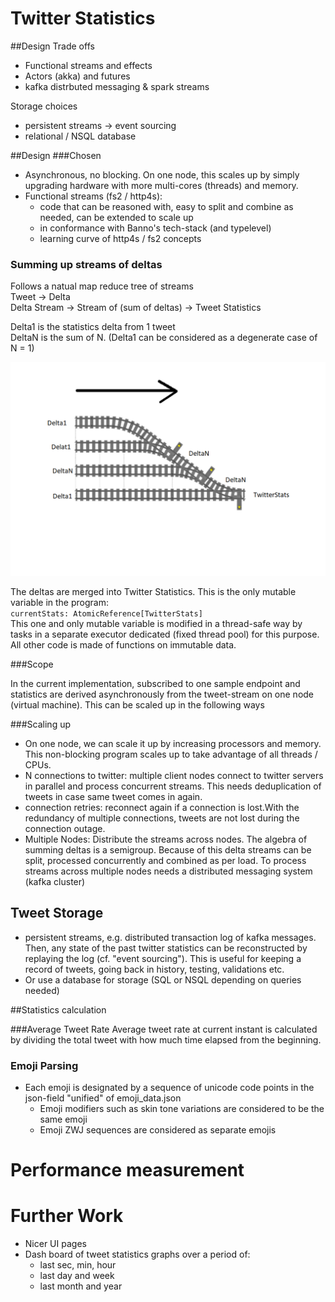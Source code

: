 # Twitter Statistics

##Design Trade offs

* Functional streams and effects
* Actors (akka) and futures
* kafka distrbuted messaging & spark streams

Storage choices
* persistent streams -> event sourcing
* relational / NSQL database

##Design
###Chosen
* Asynchronous, no blocking. On one node, this scales up by simply upgrading hardware with more
  multi-cores (threads) and memory.
* Functional streams (fs2 / http4s): 
  - code that can be reasoned with, easy to split and combine as needed, can be extended to scale up
  - in conformance with Banno's tech-stack (and typelevel)
  - learning curve of http4s / fs2 concepts
 
 ### Summing up streams of deltas
 Follows a natual map reduce tree of streams \
 Tweet -> Delta \
 Delta Stream -> Stream of (sum of deltas) -> Tweet Statistics
 
 Delta1 is the statistics delta from 1 tweet\
 DeltaN is the sum of N. (Delta1 can be considered as a degenerate case of N = 1)
 
 ![Example Tree of Streams](tree-of-streams.png)

The deltas are merged into Twitter Statistics. This is the only mutable variable in the program: \
`currentStats: AtomicReference[TwitterStats]`  
This one and only mutable variable is modified in a thread-safe way by tasks in a separate executor
dedicated (fixed thread pool) for this purpose. All other code is made of functions on immutable data. 

###Scope
  
In the current implementation, subscribed to one  sample endpoint and statistics are derived asynchronously 
from the tweet-stream on one node (virtual machine). This can be scaled up in the following ways

###Scaling up
- On one node, we can scale it up by increasing processors and memory. This non-blocking program
  scales up to take advantage of all threads / CPUs.
- N connections to twitter: multiple client nodes connect to twitter servers in parallel and process
  concurrent streams. This needs deduplication of tweets in case same tweet comes in again.
- connection retries: reconnect again if a connection is lost.With the redundancy of multiple connections,
  tweets are not lost during the connection outage.
- Multiple Nodes: Distribute the streams across nodes. The algebra of summing deltas is a semigroup.
  Because of this delta streams can be split, processed concurrently and combined as per load.
  To process streams across multiple nodes needs a distributed messaging system (kafka cluster)

## Tweet Storage
- persistent streams, e.g. distributed transaction log of kafka messages. Then, any state of the past
  twitter statistics can be reconstructed by replaying the log (cf. "event sourcing"). This is useful
  for keeping a record of tweets, going back in history, testing, validations etc.
- Or use a database for storage (SQL or NSQL depending on queries needed)

##Statistics calculation

###Average Tweet Rate
Average tweet rate at current instant is calculated by dividing the total tweet with how much time elapsed from the beginning.

### Emoji Parsing
- Each emoji is designated by a sequence of unicode code points in the json-field "unified" of emoji_data.json
  * Emoji modifiers such as skin tone variations are considered to be the same emoji
  * Emoji ZWJ sequences are considered as separate emojis
  
# Performance measurement

# Further Work
- Nicer UI pages
- Dash board of tweet statistics graphs over a period of:
  - last sec, min, hour
  - last day and week
  - last month and year